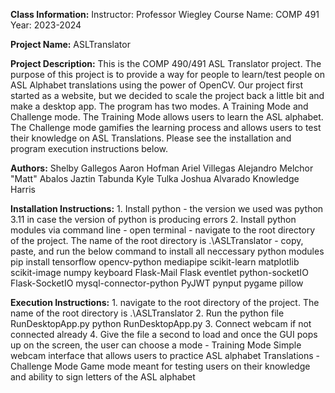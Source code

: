 **Class Information:**
	Instructor: Professor Wiegley
    	Course Name: COMP 491
    	Year: 2023-2024


**Project Name:**
    ASLTranslator


**Project Description:**
    This is the COMP 490/491 ASL Translator project. The purpose of this project is to provide a way for people to learn/test people on ASL Alphabet translations 
    using the power of OpenCV. Our project first started as a website, but we decided to scale the project back a little bit and make a desktop app. The program has two modes.
    A Training Mode and Challenge mode. The Training Mode allows users to learn the ASL alphabet. The Challenge mode gamifies the learning process and 
    allows users to test their knowledge on ASL Translations. Please see the installation and program execution instructions below.


**Authors:**
    Shelby Gallegos
    Aaron Hofman
    Ariel Villegas
	Alejandro
    Melchor "Matt" Abalos
    Jaztin Tabunda
    Kyle Tulka
    Joshua Alvarado
    Knowledge Harris


**Installation Instructions:**
    1. Install python 
        - the version we used was python 3.11 in case the version of python is producing errors
    2. Install python modules via command line
        - open terminal
        - navigate to the root directory of the project. The name of the root directory is
            .\ASLTranslator
        - copy, paste, and run the below command to install all neccessary python modules
             pip install tensorflow opencv-python mediapipe scikit-learn matplotlib scikit-image numpy keyboard Flask-Mail Flask eventlet python-socketIO Flask-SocketIO mysql-connector-python PyJWT pynput pygame pillow


**Execution Instructions:**
    1. navigate to the root directory of the project. The name of the root directory is
        .\ASLTranslator 
    2. Run the python file RunDesktopApp.py
        python RunDesktopApp.py
    3. Connect webcam if not connected already
    4. Give the file a second to load and once the GUI pops up on the screen, the user can choose a mode
        - Training Mode
            Simple webcam interface that allows users to practice ASL alphabet Translations 
        - Challenge Mode
            Game mode meant for testing users on their knowledge and ability to sign letters of the ASL alphabet

